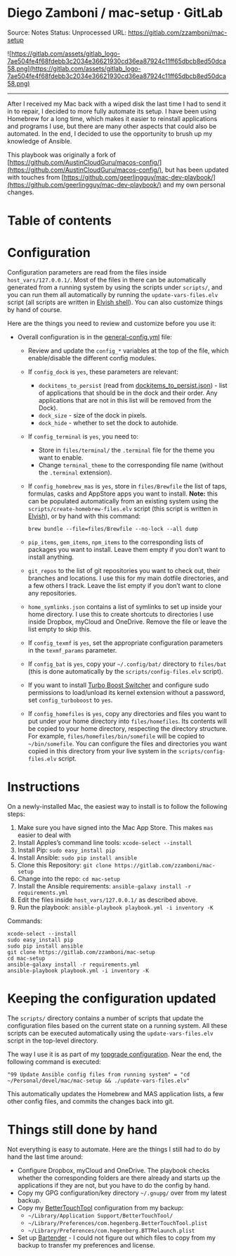 # Diego Zamboni / mac-setup · GitLab

Source: Notes
Status: Unprocessed
URL: https://gitlab.com/zzamboni/mac-setup

![https://gitlab.com/assets/gitlab_logo-7ae504fe4f68fdebb3c2034e36621930cd36ea87924c11ff65dbcb8ed50dca58.png](https://gitlab.com/assets/gitlab_logo-7ae504fe4f68fdebb3c2034e36621930cd36ea87924c11ff65dbcb8ed50dca58.png)

---

After I received my Mac back with a wiped disk the last time I had to send it in to repair, I decided to more fully automate its setup. I have been using Homebrew for a long time, which makes it easier to reinstall applications and programs I use, but there are many other aspects that could also be automated. In the end, I decided to use the opportunity to brush up my knowledge of Ansible.

This playbook was originally a fork of [https://github.com/AustinCloudGuru/macos-config/](https://github.com/AustinCloudGuru/macos-config/), but has been updated with touches from [https://github.com/geerlingguy/mac-dev-playbook/](https://github.com/geerlingguy/mac-dev-playbook/) and my own personal changes.

# Table of contents

# Configuration

Configuration parameters are read from the files inside `host_vars/127.0.0.1/`. Most of the files in there can be automatically generated from a running system by using the scripts under `scripts/`, and you can run them all automatically by running the `update-vars-files.elv` script (all scripts are written in [Elvish shell](https://elv.sh/)). You can also customize things by hand of course.

Here are the things you need to review and customize before you use it:

- Overall configuration is in the [general-config.yml](https://gitlab.com/zzamboni/mac-setup/-/blob/master/host_vars/127.0.0.1/general-config.yml) file:
    - Review and update the `config_*` variables at the top of the file, which enable/disable the different config modules.
    - If `config_dock` is `yes`, these parameters are relevant:
        - `dockitems_to_persist` (read from [dockitems_to_persist.json](https://gitlab.com/zzamboni/mac-setup/-/blob/master/host_vars/127.0.0.1/dockitems_to_persist.json)) - list of applications that should be in the dock and their order. Any applications that are not in this list will be removed from the Dock).
        - `dock_size` - size of the dock in pixels.
        - `dock_hide` - whether to set the dock to autohide.
    - If `config_terminal` is `yes`, you need to:
        - Store in `files/terminal/` the `.terminal` file for the theme you want to enable.
        - Change `terminal_theme` to the corresponding file name (without the `.terminal` extension).
    - If `config_homebrew_mas` is `yes`, store in `files/Brewfile` the list of taps, formulas, casks and AppStore apps you want to install. **Note:** this can be populated automatically from an existing system using the `scripts/create-homebrew-files.elv` script (this script is written in [Elvish](https://elv.sh/)), or by hand with this command:
        
        ```
        brew bundle --file=files/Brewfile --no-lock --all dump
        
        ```
        
    - `pip_items`, `gem_items`, `npm_items` to the corresponding lists of packages you want to install. Leave them empty if you don’t want to install anything.
    - `git_repos` to the list of git repositories you want to check out, their branches and locations. I use this for my main dotfile directories, and a few others I track. Leave the list empty if you don’t want to clone any repositories.
    - `home_symlinks.json` contains a list of symlinks to set up inside your home directory. I use this to create shortcuts to directories I use inside Dropbox, myCloud and OneDrive. Remove the file or leave the list empty to skip this.
    - If `config_texmf` is `yes`, set the appropriate configuration parameters in the `texmf_params` parameter.
    - If `config_bat` is `yes`, copy your `~/.config/bat/` directory to `files/bat` (this is done automatically by the `scripts/config-files.elv` script).
    - If you want to install [Turbo Boost Switcher](https://www.rugarciap.com/turbo-boost-switcher-for-os-x/) and configure sudo permissions to load/unload its kernel extension without a password, set `config_turboboost` to `yes`.
    - If `config_homefiles` is `yes`, copy any directories and files you want to put under your home directory into `files/homefiles`. Its contents will be copied to your home directory, respecting the directory structure. For example, `files/homefiles/bin/somefile` will be copied to `~/bin/somefile`. You can configure the files and directories you want copied in this directory from your live system in the `scripts/config-files.elv` script.

# Instructions

On a newly-installed Mac, the easiest way to install is to follow the following steps:

1. Make sure you have signed into the Mac App Store. This makes `mas` easier to deal with
2. Install Apples’s command line tools: `xcode-select --install`
3. Install Pip: `sudo easy_install pip`
4. Install Ansible: `sudo pip install ansible`
5. Clone this Repository: `git clone https://gitlab.com/zzamboni/mac-setup`
6. Change into the repo: `cd mac-setup`
7. Install the Ansible requirements: `ansible-galaxy install -r requirements.yml`
8. Edit the files inside `host_vars/127.0.0.1/` as described above.
9. Run the playbook: `ansible-playbook playbook.yml -i inventory -K`

Commands:

```
xcode-select --install
sudo easy_install pip
sudo pip install ansible
git clone https://gitlab.com/zzamboni/mac-setup
cd mac-setup
ansible-galaxy install -r requirements.yml
ansible-playbook playbook.yml -i inventory -K

```

# Keeping the configuration updated

The `scripts/` directory contains a number of scripts that update the configuration files based on the current state on a running system. All these scripts can be executed automatically using the `update-vars-files.elv` script in the top-level directory.

The way I use it is as part of my [topgrade configuration](https://gitlab.com/zzamboni/mac-setup/-/blob/master/files/homefiles/.config/topgrade.toml). Near the end, the following command is executed:

```
"99 Update Ansible config files from running system" = "cd ~/Personal/devel/mac/mac-setup && ./update-vars-files.elv"

```

This automatically updates the Homebrew and MAS application lists, a few other config files, and commits the changes back into git.

# Things still done by hand

Not everything is easy to automate. Here are the things I still had to do by hand the last time around:

- Configure Dropbox, myCloud and OneDrive. The playbook checks whether the corresponding folders are there already and starts up the applications if they are not, but you have to do the config by hand.
- Copy my GPG configuration/key directory `~/.gnupg/` over from my latest backup.
- Copy my [BetterTouchTool](https://folivora.ai/) configuration from my backup:
    - `~/Library/Application Support/BetterTouchTool/`
    - `~/Library/Preferences/com.hegenberg.BetterTouchTool.plist`
    - `~/Library/Preferences/com.hegenberg.BTTRelaunch.plist`
- Set up [Bartender](https://www.macbartender.com/) - I could not figure out which files to copy from my backup to transfer my preferences and license.
